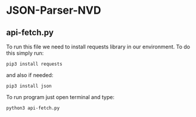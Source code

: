 # JSON-Parser-NVD

## api-fetch.py

To run this file we need to install requests library in our environment.
To do this simply run:
```
pip3 install requests
```
and also if needed:
```
pip3 install json
```
To run program just open terminal and type:
```
python3 api-fetch.py
```
